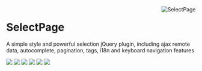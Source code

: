<a href="https://terryz.github.io/selectpage/" target="_blank">
    <img src="https://terryz.github.io/image/logo/SelectPage.png" alt="SelectPage" align="right" valign="top" >
</a>

# SelectPage

A simple style and powerful selection jQuery plugin, including ajax remote data, autocomplete, pagination, tags, i18n and keyboard navigation features

<p>
<a href="https://travis-ci.org/TerryZ/SelectPage"><img src="https://travis-ci.org/TerryZ/SelectPage.svg?branch=master"></a>
<a href="https://www.npmjs.com/package/selectpage"><img src="https://img.shields.io/npm/v/selectpage.svg"></a>
<a href="https://app.fossa.io/projects/git%2Bgithub.com%2FTerryZ%2FSelectPage?ref=badge_shield"><img src="https://app.fossa.io/api/projects/git%2Bgithub.com%2FTerryZ%2FSelectPage.svg?type=shield"></a>    
<a href="https://www.npmjs.com/package/selectpage"><img src="https://img.shields.io/npm/dy/selectpage.svg"></a>
<a href="https://mit-license.org/"><img src="https://img.shields.io/badge/license-MIT-brightgreen.svg"></a>
<a href="https://www.npmjs.com/package/selectpage"><img src="https://img.shields.io/badge/language-javascript%20%2F%20jquery-blue.svg"></a>
</p>
<!--
<br><br><br><br><br>
<p align="center">
    <a href="https://terryz.github.io/selectpage/" target="_blank">
	    <img src="https://terryz.github.io/image/logo/SelectPage.png" alt="SelectPage" >
    </a>
</p>


<br><br>

<p align="center">
A simple style and powerful selection jQuery plugin, <br>including ajax remote data, autocomplete, pagination, tags, i18n and keyboard navigation features
</p>

<p align="center">
    <a href="https://travis-ci.org/TerryZ/SelectPage"><img src="https://travis-ci.org/TerryZ/SelectPage.svg?branch=master"></a>
    <a href="https://www.npmjs.com/package/selectpage"><img src="https://img.shields.io/npm/v/selectpage.svg"></a>
    <a href="https://app.fossa.io/projects/git%2Bgithub.com%2FTerryZ%2FSelectPage?ref=badge_shield"><img src="https://app.fossa.io/api/projects/git%2Bgithub.com%2FTerryZ%2FSelectPage.svg?type=shield"></a>    
    <a href="https://www.npmjs.com/package/selectpage"><img src="https://img.shields.io/npm/dy/selectpage.svg"></a>
    <a href="https://mit-license.org/"><img src="https://img.shields.io/badge/license-MIT-brightgreen.svg"></a>
    <a href="https://www.npmjs.com/package/selectpage"><img src="https://img.shields.io/badge/language-javascript%20%2F%20jquery-blue.svg"></a>
</p>

-->

<br><br><br><br><br><br>





## Demos and Documents

Explorer on 

- [English site](https://TerryZ.github.io/selectpage)（translation unfinished）

- [国内站点](https://terryz.gitee.io/selectpage)

[简体中文文档](README-CN.md)

[![FOSSA Status](https://app.fossa.io/api/projects/git%2Bgithub.com%2FTerryZ%2FSelectPage.svg?type=large)](https://app.fossa.io/projects/git%2Bgithub.com%2FTerryZ%2FSelectPage?ref=badge_large)

The Vuejs version: [v-selectpage](https://github.com/TerryZ/v-selectpage)

<br><br>

## Features

- a jQuery(1.x) plugin
- highly customized
- compatible with no UI framework of the program, but it is recommended to use at least normalize.css
- quick search item by input autocomplete
- use keybord to quick navigate
- multiple select by tag form
- screen edges handle
- custom content render
- i18n supports, provide 6 languages
- server side data supports


<br><br>


## Plugin Preview

*Multiple Selection with Tags form*

![SelectPage1](https://terryz.github.io/image/SelectPage1.png)

*Regular select mode ( single selection )*

![SelectPage](https://terryz.github.io/image/SelectPage.png)

*List only ( pagination bar close, disable typing to quick search, select only )*

![SelectPageList](https://terryz.github.io/image/SelectPageList.png)

**If you think this project is helpful, please star it.**

<br><br>


## Stargazers over time

[![Stargazers over time](https://starcharts.herokuapp.com/TerryZ/SelectPage.svg)](https://starcharts.herokuapp.com/TerryZ/SelectPage)

<br><br>


## Install  
Download SelectPage plugin zip file by last release, or [click me](https://github.com/TerryZ/SelectPage/archive/master.zip) to download SelectPage  

or use **NPM**

```
npm install selectpage
```

<a href="https://nodei.co/npm/selectpage/"><img src="https://nodei.co/npm/selectpage.png"></a>

<br><br>
## Usage
  As you can see in the [Demo Page](https://terryz.github.io/selectpage/demo.html), you will need to include:
  - [jQuery library](http://jquery.com) (1.10.2+), untest on jquery2.x & 3.x
  - The JavaScript file `selectpage.js` (or its minified version `selectpage.min.js`)
  - The css file `selectpage.css`
  
  **Including files**  
  ```html
  <!-- jQuery library -->
  <script type="text/javascript" src="jquery.min.js" >< /script>

  <link rel="stylesheet" href="selectpage.css" type="text/css">
  
  <script type="text/javascript" src="selectpage.js" >< /script>
  ```

  **HTML input element set**  
  the SelectPage plugin just need put a input tag in the page  
  ```html
  <input type="text" id="selectpage" >
  ```

  **Javascript init plugin**
  ```js
  //defined a array (the server side returned data format was same like that)
  //Array[{Object},{...}]
  var data = [
      {id:1 ,name:'Chicago Bulls',desc:'芝加哥公牛'},
      {id:2 ,name:'Cleveland Cavaliers',desc:'克里夫兰骑士'},
      {id:3 ,name:'Detroit Pistons',desc:'底特律活塞'},
      {id:4 ,name:'Indiana Pacers',desc:'印第安纳步行者'}
  ];
  //init SelectPage
  $('#selectpage').selectPage({
      showField : 'desc',
      keyField : 'id',
      data : data
  });
  ```

<br><br>

## Options

- **data** `string | object`  
  default : undefined  
  data source (String：ajax search URL | Object：JSON format array)  
  **example**  
  *string* : serverside request url address  
  *object* : JSON format array，format like : `[{a:1,b:2,c:3},{...}]`

- **lang** `string`  
  default : 'cn'  
  plugin language  

| code | language |
| ------ | ------ |
| cn | chinese |
| en | english |
| de | german |
| es | spanish |
| ja | japanse |
| pt-br | Brazilian Portuguese |

- **multiple** `boolean`  
  default : false  
  whether it is multi-select mode（use tags mode）

- **pagination** `boolean`  
  default : true  
  paging or not

- **listSize** `number`  
  default : 10  
  the list shows the number of items, and the other items are displayed in a scroll bar,it only work on `pagination : false`

- **multipleControlbar** `boolean`  
  default : true  
  whether to enable the multi-select mode control button area,only work on `multiple: true`

- **maxSelectLimit** `number`  
  default : 0  
  maximum number of selections in multi-select mode，0 is unlimited

- **selectToCloseList** `boolean`  
  default : true  
  is close list after item select,it only work on `multiple:true`

- **initRecord** `string`  
  default : undefined  
  the initial value of the plugin, The value will match the option.keyField field, and if it matches, it will be automatically selected and highlighted

- **dbTable** `string`  
  default : 'tbl'  
  use this parameter to set the corresponding data table name in server side(ajax) mode

- **keyField** `string`  
  default : 'id'  
  value field, usually the contents of the field will be automatically saved in the hidden domain

- **showField** `string`  
  default : 'name'  
  the result is used to display the name of the attribute

- **searchField** `string`  
  default : undefined  
  query field, set server side query field when data source is server side mode, if not set default use of option.showField

- **andOr** `string`  
  default : 'AND'  
  multiple keywords search type ('AND' or 'OR')

- **orderBy** `array`  
  default : undefined  
  result data sort type, default use showField specified field  
  **example**  
  `orderBy : ['id desc']//use id field sort desc`

- **pageSize** `number`  
  default : 10  
  the number of records per page

- **params** `function`  
  default : undefined  
  return : object  
  send request params for server side data source(ajax)  
  **example**  
  `params : function(){return {'name':'aa','sex':1};}`

- **formatItem** `function`  
  default : undefined  
  **param**  
  *data* `object` row data object format  
  *return* : string  
  list item display content formatting  
  **example**  
  ```js
  formatItem : function(data){
	  return data.a + '(' + data.b + ')';
  }
  ```


- **focusDropList** `boolean`  
  default : true  
  when input box get focus,drop the list

- **autoSelectFirst** `boolean`  
  default : true  
  whether to automatically select the first item in the list (enter the keyword query mode, use the mouse directly does not trigger)

- **autoFillResult** `boolean`  
  default : true  
  whether to automatically fill the content, if the list item is highlighted, in the focus away from the control, automatically set the item for the selected content

- **noResultClean** `boolean`  
  default : true  
  enter the keyword to query and no item match,when focus leave plugin,whether to clear enter keywords

- **selectOnly** `boolean`  
  default : false  
  select only mode,the input box can not enter any word

- **inputDelay** `number`  
  default : 0.5(second)  
  enter the keyword query delay, work on server side(ajax) mode

- **eSelect** `function`  
  default : undefined  
  item selected callback  
  **param**  
  *data* `object | array` selected row or rows data(json)
  
- **eOpen** `function`  
  default : undefined  
  before show up result list callback  
  **param**  
  *self* `object` plugin object

- **eAjaxSuccess** `function`  
  default : undefined  
  in server side mode,this is the callback function when request success,the role of the callback is used to custom processing of the return  data  
  **param**  
  *data* `object` server side return data(json)  
  *return* `object` convert to SelectPage required data format  
  **return data format**  
  ```js
  {
	  list : [{name:'aa',sex:1},{name:'bb',sex:1}...],
	  totalRow : 100
  }
  ```

- **eTagRemove** `function`  
  default : undefined    
  this callback function is used to close tag, when `multiple : true`  
  **param**  
  *removeCount* `number` removed tag count

<br><br>

## API
- **selectPageClear**  
  clear all select items

  ```js
  $('#selectpage').selectPageClear();
  ```
- **selectPageRefresh**  
  refresh plugin selected items info
  ```js
  $('#selectpage').val(20);//modify selected by id used javascript
  $('#selectpage').selectPageRefresh();//refresh selection item info
  ```
- **selectPageData**  
  change plugin data source,only work on json data source mode  
  **param**  
  *data* `array` new json data,the data format is same to plugin data source
  ```js
  var newdata = [{a:1,b:11,c:111},{a:2,b:22,c:222},{...}];
  $('#selectpage').selectPageData(newdata);
  ```
- **selectPageDisabled**  
  get plugin disabled status and set to `disabled` / `enabled`  
  **param**  
  *disabled* `boolean` set disabled stauts. `true` to disabled, `false` to enabled  
  ```js
  if($('#selectpage').selectPageDisabled()){//get plugin disabled stuats
      $('#selectpage').selectPageDisabled(false);//set plugin to enabled 
  }
  ```
- **selectPageText**  
  get plugin selected items text
  ```js
  alert($('#selectpage').selectPageText());
  ```
